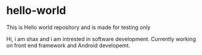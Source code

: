 # hello-world
This is Hello world repository and is made for testing only


Hi, i am shax and i am intrested in software development. Currently working on front end framework and Android developemt. 
